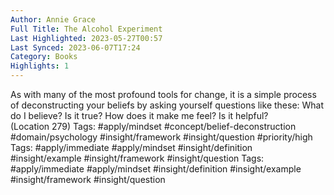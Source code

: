 ```yaml
---
Author: Annie Grace
Full Title: The Alcohol Experiment
Last Highlighted: 2023-05-27T00:57
Last Synced: 2023-06-07T17:24
Category: Books
Highlights: 1
---
```

As with many of the most profound tools for change, it is a simple process of deconstructing your beliefs by asking yourself questions like these: What do I believe? Is it true? How does it make me feel? Is it helpful? (Location 279)
Tags: #apply/mindset #concept/belief-deconstruction #domain/psychology #insight/framework #insight/question #priority/high
Tags: #apply/immediate #apply/mindset #insight/definition #insight/example #insight/framework #insight/question
Tags: #apply/immediate #apply/mindset #insight/definition #insight/example #insight/framework #insight/question
